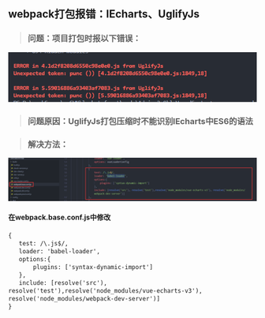 ## webpack打包报错：IEcharts、UglifyJs

> ### 问题：项目打包时报以下错误：

 ![](image/Image1.png)

 > ### 问题原因：UglifyJs打包压缩时不能识别IEcharts中ES6的语法

 > ### 解决方法：

 ![](image/Image2.png)

 #### 在webpack.base.conf.js中修改
 ```
 {
    test: /\.js$/,
    loader: 'babel-loader',
    options:{
        plugins: ['syntax-dynamic-import']
    },
    include: [resolve('src'), resolve('test'),resolve('node_modules/vue-echarts-v3'), resolve('node_modules/webpack-dev-server')]
}
 ```
